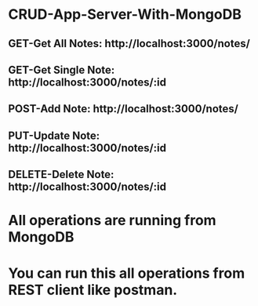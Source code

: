 # CRUD-App-Server-With-MongoDB
## GET-Get All Notes: http://localhost:3000/notes/
## GET-Get Single Note: http://localhost:3000/notes/:id
## POST-Add Note: http://localhost:3000/notes/
## PUT-Update Note: http://localhost:3000/notes/:id
## DELETE-Delete Note: http://localhost:3000/notes/:id

# All operations are running from MongoDB
# You can run this all operations from REST client like postman.
